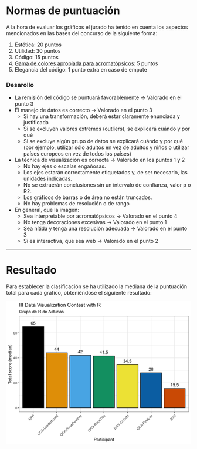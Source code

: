 # Normas de puntuación

A la hora de evaluar los gráficos el jurado ha tenido en cuenta los aspectos mencionados en las bases del concurso de la siguiente forma:

1.	Estética: 20 puntos
2.	Utilidad: 30 puntos
3.	Código: 15 puntos
4.	[Gama de colores apropiada para acromatópsicos](https://www.color-blindness.com/coblis-color-blindness-simulator/): 5 puntos
5.	Elegancia del código: 1 punto extra en caso de empate

### Desarollo


- La remisión del código se puntuará favorablemente -> Valorado en el punto 3
- El manejo de datos es correcto -> Valorado en el punto 3
    - Si hay una transformación, deberá estar claramente enunciada y justificada
    - Si se excluyen valores extremos (outliers), se explicará cuándo y por qué
    - Si se excluye algún grupo de datos se explicará cuándo y por qué (por ejemplo, utilizar sólo adultos en vez de adultos y niños o utilizar países europeos en vez de todos los países)
- La técnica de visualización es correcta -> Valorado en los puntos 1 y 2
    - No hay ejes o escalas engañosas.
    - Los ejes estarán correctamente etiquetados y, de ser necesario, las unidades indicadas.
    - No se extraerán conclusiones sin un intervalo de confianza, valor p o R2.
    - Los gráficos de barras o de área no están truncados.
    - No hay problemas de resolución o de rango 
- En general, que la imagen:
    - Sea interpretable por acromatópsicos -> Valorado en el punto 4
    - No tenga decoraciones excesivas -> Valorado en el punto 1
    - Sea nítida y tenga una resolución adecuada -> Valorado en el punto 3
    - Si es interactiva, que sea web -> Valorado en el punto 2

---

# Resultado

Para establecer la clasificación se ha utilizado la mediana de la puntuación total para cada gráfico, obteniéndose el siguiente resultado:

![Clasification](Results_III_Data_Visualization_Contest_R.png)